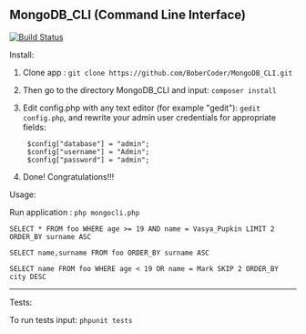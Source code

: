 MongoDB_CLI (Command Line Interface)
------------------------------------
[![Build Status](https://travis-ci.org/BoberCoder/MongoDB_CLI.svg?branch=master)](https://travis-ci.org/BoberCoder/MongoDB_CLI)

Install:

1. Clone app : `git clone https://github.com/BoberCoder/MongoDB_CLI.git`
 
2. Then go to the directory MongoDB_CLI and input: `composer install`

3. Edit config.php with any text editor (for example "gedit"): `gedit config.php`, and rewrite your admin user credentials for appropriate fields:
    
        $config["database"] = "admin";
        $config["username"] = "Admin";
        $config["password"] = "admin";   
4. Done! Congratulations!!!

Usage:

Run application : `php mongocli.php`

`SELECT * FROM foo WHERE age >= 19 AND name = Vasya_Pupkin LIMIT 2 ORDER_BY surname ASC`

`SELECT name,surname FROM foo ORDER_BY surname ASC`

`SELECT name FROM foo WHERE age < 19 OR name = Mark SKIP 2 ORDER_BY city DESC`

-----
Tests:

To run tests input: `phpunit tests`

